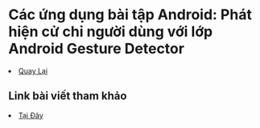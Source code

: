 <h1>Các ứng dụng bài tập Android: Phát hiện cử chỉ người dùng với lớp Android Gesture Detector</h1>


<li><a href="https://github.com/DuongNhatMinh/AndroidStudio">Quay Lại</a></li>

<h2>Link bài viết tham khảo</h2>
<li><a href="https://ngocminhtran.com/2018/10/08/phat-hien-cu-chi-nguoi-dung-voi-lop-android-gesture-detector/">Tại Đây</a></li>
